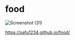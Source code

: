 # food
![Screenshot (31)](https://github.com/Safu1234/food/assets/131651767/e4becd68-b579-46a2-9558-256bbb0bedb4)

https://safu1234.github.io/food/
